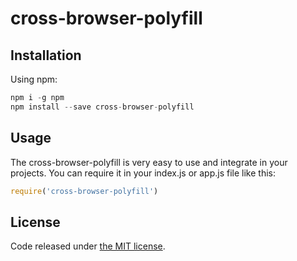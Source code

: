 # cross-browser-polyfill

## Installation
Using npm:

```javascript
npm i -g npm
npm install --save cross-browser-polyfill
```

## Usage
The cross-browser-polyfill is very easy to use and integrate in your projects.
You can require it in your index.js or app.js file like this:
```javascript
require('cross-browser-polyfill')
```

## License
Code released under [the MIT license](https://github.com/dvandervlag/cross-browser-polyfill/blob/master/LICENSE).
